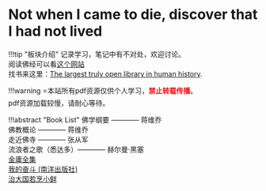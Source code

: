 # Not when I came to die, discover that I had not lived

!!!tip "板块介绍"
    记录学习，笔记中有不对处，欢迎讨论。  
    阅读佛经可以看[这个网站](https://www.fojingonline.com/)  
    找书来这里：[The largest truly open library in human history](https://annas-archive.org/). 

!!!warning
    :star:本站所有pdf资源仅供个人学习，<font color='red'><strong>禁止转载传播</strong></font>。  
    pdf资源加载较慢，请耐心等待。

!!!abstract "Book List"
    佛学纲要 ———— 蒋维乔  
    佛教概论 ———— 蒋维乔  
    走近佛寺 ———— 张从军  
    流浪者之歌（悉达多）———— 赫尔曼·黑塞  
    [金庸全集](resources/金庸全集三联版.pdf)  
    [我的奋斗 (南洋出版社)](resources/我的奋斗.pdf)  
    [治大国若烹小鲜](resources/治大国若烹小鲜基层治理与世道人心.pdf)


